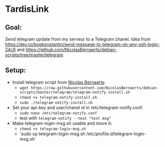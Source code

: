 # TardisLink

## Goal:
Send telegram update from my serveur to a Telegram chanel.
Idea from https://dev.to/bogkonstantin/send-message-to-telegram-on-any-ssh-login-24c8 and https://github.com/NicolasBernaerts/debian-scripts/tree/master/telegram 

## Setup:
- Install telegram script from [Nicolas Bernaerts](https://github.com/NicolasBernaerts/debian-scripts/tree/master/telegram): 
	- `wget https://raw.githubusercontent.com/NicolasBernaerts/debian-scripts/master/telegram/telegram-notify-install.sh`
	- `chmod +x telegram-notify-install.sh`
	- `sudo ./telegram-notify-install.sh`
- Set your api-key and user/chanel id  in /etc/telegram-notify.conf:
	- `sudo nano /etc/telegram-notify.conf`
	- test with `telegram-notify --text "test msg"`
- Make telegram-login-msg.sh usable and move it:
	- `chmod +x telegram-login-msg.sh`
	- 'sudo cp telegram-login-msg.sh /etc/profile.d/telegram-login-msg.sh' 



